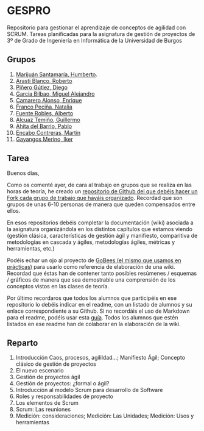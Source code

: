 # GESPRO
Repositorio para gestionar el aprendizaje de conceptos de agilidad con SCRUM. Tareas planificadas para la asignatura de gestión de proyectos de 3º de Grado de Ingeniería en Informática de la Universidad de Burgos


## Grupos
1. [Marijuán Santamaría, Humberto](https://github.com/humbertoms99).
2. [Arasti Blanco, Roberto](https://github.com/RobertoArastiBlanco)
3. [Piñero Gútiez, Diego](https://github.com/dpg1002)
4. [García Bilbao, Miguel Alejandro](https://github.com/miguelgcb)
5. [Camarero Alonso, Enrique](https://github.com/eca1001)
6. [Franco Peciña, Natalia](https://github.com/natalia295)
7. [Fuente Robles, Alberto](https://github.com/alberto-fuente)
8. [Alcuaz Temiño, Guillermo](https://github.com/guillealcuaz)
9. [Ahíta del Barrio, Pablo](https://github.com/pabloahita)
10. [Encabo Contreras, Martín](https://github.com/mecyc)
11. [Gayangos Merino, Iker](https://github.com/ikergayangos)

## Tarea

Buenos días,

Como os comenté ayer, de cara al trabajo en grupos que se realiza en las horas de teoría, he creado un [repositorio de Github del que debéis hacer un Fork cada grupo de trabajo que hayáis organizado](https://github.com/smarquina/GESPRO_teoria_19).  Recordad que son grupos de unas 6-10 personas de manera que queden compensados entre ellos.

En esos repositorios debéis completar la documentación (wiki) asociada a la asignatura organizándola en los distintos capítulos que estamos viendo (gestión clásica, características de gestión ágil y manifiesto, comparitiva de metodologías en cascada y ágiles, metodologías ágiles, métricas y herramientas, etc.)

Podéis echar un ojo al proyecto de [GoBees (el mismo que usamos en prácticas)](https://github.com/davidmigloz/go-bees/wiki) para usarlo como referencia de elaboración de una wiki. Recordad que éstas han de contener tanto posibles resúmenes / esquemas / gráficos de manera que sea demostrable una comprensión de los conceptos vistos en las clases de teoría.

Por último recordaros que todos los alumnos que participéis en ese repositorio lo debéis indicar en el readme, con un listado de alumnos y su enlace correspondiente a su Github. Si no recordáis el uso de Markdown para el readme, podéis usar esta [guía](https://github.com/adam-p/markdown-here/wiki/Markdown-Cheatsheet).
Todos los alumnos que estén listados en ese readme han de colaborar en la elaboración de la wiki.

## Reparto

1. Introducción Caos, procesos, agilildad…; Manifiesto Ágil; Concepto clásico de gestión de proyectos
2. El nuevo escenario
3. Gestión de proyectos ágil 
4. Gestión de proyectos: ¿formal o ágil?
5. Introducción al modelo Scrum para desarrollo de Software
6. Roles y responsabilidades de proyecto
7. Los elementos de Scrum
8. Scrum: Las reuniones
9. Medición: consideraciones; Medición: Las Unidades; Medición: Usos y herramientas
